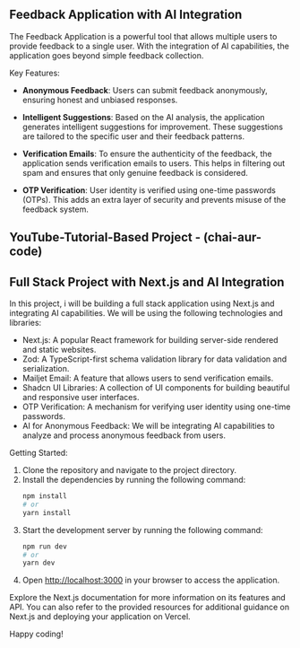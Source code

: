 
## Feedback Application with AI Integration

The Feedback Application is a powerful tool that allows multiple users to provide feedback to a single user. With the integration of AI capabilities, the application goes beyond simple feedback collection.

Key Features:

- **Anonymous Feedback**: Users can submit feedback anonymously, ensuring honest and unbiased responses.

- **Intelligent Suggestions**: Based on the AI analysis, the application generates intelligent suggestions for improvement. These suggestions are tailored to the specific user and their feedback patterns.

- **Verification Emails**: To ensure the authenticity of the feedback, the application sends verification emails to users. This helps in filtering out spam and ensures that only genuine feedback is considered.

- **OTP Verification**: User identity is verified using one-time passwords (OTPs). This adds an extra layer of security and prevents misuse of the feedback system.

## YouTube-Tutorial-Based Project - (chai-aur-code)

## Full Stack Project with Next.js and AI Integration

In this project, i will be building a full stack application using Next.js and integrating AI capabilities. We will be using the following technologies and libraries:

- Next.js: A popular React framework for building server-side rendered and static websites.
- Zod: A TypeScript-first schema validation library for data validation and serialization.
- Mailjet Email: A feature that allows users to send verification emails.
- Shadcn UI Libraries: A collection of UI components for building beautiful and responsive user interfaces.
- OTP Verification: A mechanism for verifying user identity using one-time passwords.
- AI for Anonymous Feedback: We will be integrating AI capabilities to analyze and process anonymous feedback from users.

Getting Started:

1. Clone the repository and navigate to the project directory.
2. Install the dependencies by running the following command:
   ```bash
   npm install
   # or
   yarn install
   ```
3. Start the development server by running the following command:
   ```bash
   npm run dev
   # or
   yarn dev
   ```
4. Open [http://localhost:3000](http://localhost:3000) in your browser to access the application.

Explore the Next.js documentation for more information on its features and API. You can also refer to the provided resources for additional guidance on Next.js and deploying your application on Vercel.

Happy coding!
